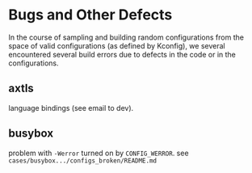 # Bugs and Other Defects

In the course of sampling and building random configurations from the
space of valid configurations (as defined by Kconfig), we several
encountered several build errors due to defects in the code or in the
configurations.

## axtls

language bindings (see email to dev).

## busybox

problem with `-Werror` turned on by `CONFIG_WERROR`.  see `cases/busybox.../configs_broken/README.md`
